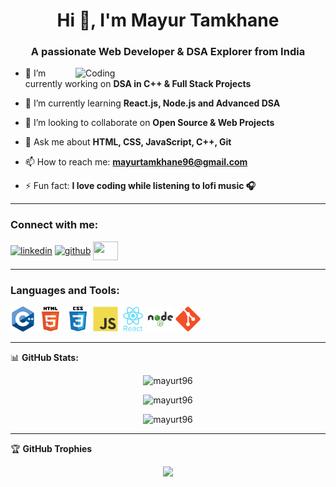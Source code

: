 <h1 align="center">Hi 👋, I'm Mayur Tamkhane</h1>
<h3 align="center">A passionate Web Developer & DSA Explorer from India</h3>

<img align="right" alt="Coding" width="400" src="https://cdn.dribbble.com/users/1162077/screenshots/3848914/programmer.gif" />

- 🔭 I’m currently working on **DSA in C++ & Full Stack Projects**

- 🌱 I’m currently learning **React.js, Node.js and Advanced DSA**

- 👯 I’m looking to collaborate on **Open Source & Web Projects**

- 💬 Ask me about **HTML, CSS, JavaScript, C++, Git**

- 📫 How to reach me: **[mayurtamkhane96@gmail.com](mailto:mayurtamkhane96@gmail.com)**

- ⚡ Fun fact: **I love coding while listening to lofi music 🎧**

---

<h3 align="left">Connect with me:</h3>
<p align="left">
  <a href="https://linkedin.com/in/mayur-tamkhane-7a9726243" target="blank"><img align="center" src="https://cdn.jsdelivr.net/npm/simple-icons@v3/icons/linkedin.svg" alt="linkedin" height="30" width="40" /></a>
  <a href="https://github.com/MayurT96" target="blank"><img align="center" src="https://cdn.jsdelivr.net/npm/simple-icons@v3/icons/github.svg" alt="github" height="30" width="40" /></a>
  <a href="mailto:mayurtamkhane96@gmail.com"><img align="center" src="https://cdn.jsdelivr.net/npm/simple-icons@v3/icons/gmail.svg" height="30" width="40" /></a>
</p>

---

<h3 align="left">Languages and Tools:</h3>
<p align="left"> 
  <img src="https://raw.githubusercontent.com/devicons/devicon/master/icons/cplusplus/cplusplus-original.svg" alt="c++" width="40" height="40"/> 
  <img src="https://raw.githubusercontent.com/devicons/devicon/master/icons/html5/html5-original-wordmark.svg" alt="html5" width="40" height="40"/> 
  <img src="https://raw.githubusercontent.com/devicons/devicon/master/icons/css3/css3-original-wordmark.svg" alt="css3" width="40" height="40"/> 
  <img src="https://raw.githubusercontent.com/devicons/devicon/master/icons/javascript/javascript-original.svg" alt="js" width="40" height="40"/>
  <img src="https://raw.githubusercontent.com/devicons/devicon/master/icons/react/react-original-wordmark.svg" alt="react" width="40" height="40"/>
  <img src="https://raw.githubusercontent.com/devicons/devicon/master/icons/nodejs/nodejs-original-wordmark.svg" alt="node" width="40" height="40"/>
  <img src="https://raw.githubusercontent.com/devicons/devicon/master/icons/git/git-original.svg" alt="git" width="40" height="40"/>
</p>

---

📊 **GitHub Stats:**

<p align="center">
  <img src="https://github-readme-stats.vercel.app/api?username=MayurT96&show_icons=true&locale=en" alt="mayurt96" />
</p>
<p align="center">
  <img src="https://github-readme-stats.vercel.app/api/top-langs?username=MayurT96&show_icons=true&locale=en&layout=compact" alt="mayurt96" />
</p>
<p align="center">
  <img src="https://github-readme-streak-stats.herokuapp.com/?user=MayurT96" alt="mayurt96" />
</p>

---

🏆 **GitHub Trophies**

<p align="center">
  <img src="https://github-profile-trophy.vercel.app/?username=MayurT96&theme=onedark&margin-w=15&margin-h=15"/>
</p>
